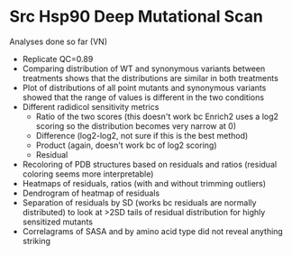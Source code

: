 # Src Hsp90 Deep Mutational Scan


Analyses done so far (VN)
- Replicate QC=0.89
- Comparing distribution of WT and synonymous variants between treatments shows that the distributions are similar in both treatments
- Plot of distributions of all point mutants and synonymous variants showed that the range of values is different in the two conditions
- Different radidicol sensitivity metrics
  - Ratio of the two scores (this doesn't work bc Enrich2 uses a log2 scoring so the distribution becomes very narrow at 0)
  - Difference (log2-log2, not sure if this is the best method)
  - Product (again, doesn't work bc of log2 scoring)
  - Residual
- Recoloring of PDB structures based on residuals and ratios (residual coloring seems more interpretable)
- Heatmaps of residuals, ratios (with and without trimming outliers)
- Dendrogram of heatmap of residuals
- Separation of residuals by SD (works bc residuals are normally distributed) to look at >2SD tails of residual distribution for highly sensitized mutants
- Correlagrams of SASA and by amino acid type did not reveal anything striking
